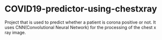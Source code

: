 # COVID19-predictor-using-chestxray
Project that is used to predict whether a patient is corona positive or not.
It uses CNN(Convolutional Neural Network) for the processing of the chest x ray image.
